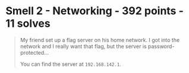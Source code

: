 # Smell 2 - Networking - 392 points - 11 solves
> My friend set up a flag server on his home network. I got into the network and
> I really want that flag, but the server is password-protected...
> 
> You can find the server at `192.168.142.1`.
